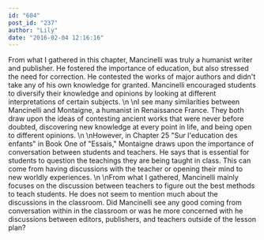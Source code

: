 ```yaml
---
id: "604"
post_id: "237"
author: "Lily"
date: "2016-02-04 12:16:16"
---
```

From what I gathered in this chapter, Mancinelli was truly a humanist writer and publisher. He fostered the importance of education, but also stressed the need for correction. He contested the works of major authors and didn't take any of his own knowledge for granted. Mancinelli encouraged students to diversify their knowledge and opinions by looking at different interpretations of certain subjects. \n\nI see many similarities between Mancinelli and Montaigne, a humanist in Renaissance France. They both draw upon the ideas of contesting ancient works that were never before doubted, discovering new knowledge at every point in life, and being open to different opinions.\n\nHowever, in Chapter 25 "Sur l'education des enfants" in Book One of "Essais," Montaigne draws upon the importance of conversation between students and teachers. He says that is essential for students to question the teachings they are being taught in class. This can come from having discussions with the teacher or opening their mind to new worldly experiences. \n\nFrom what I gathered, Mancinelli mainly focuses on the discussion between teachers to figure out the best methods to teach students. He does not seem to mention much about the discussions in the classroom. Did Mancinelli see any good coming from conversation within in the classroom or was he more concerned with he discussions between editors, publishers, and teachers outside of the lesson plan?
